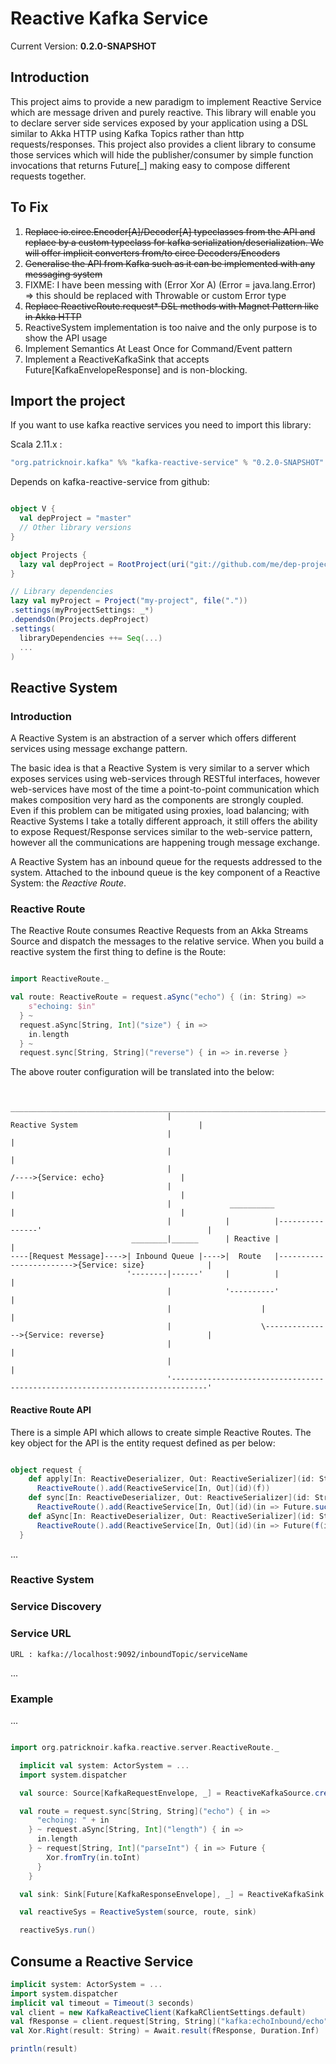 Reactive Kafka Service
======================

Current Version: **0.2.0-SNAPSHOT**

Introduction
------------
This project aims to provide a new paradigm to implement Reactive Service which are message driven and purely reactive.
This library will enable you to declare server side services exposed by your application using a DSL similar to Akka HTTP
using Kafka Topics rather than http requests/responses.
This project also provides a client library to consume those services which will hide the publisher/consumer by simple function
invocations that returns Future[_] making easy to compose different requests together.

To Fix
------

1. ~~Replace io.circe.Encoder[A]/Decoder[A] typeclasses from the API and replace by a custom typeclass for kafka serialization/deserialization. We will offer implicit converters from/to circe Decoders/Encoders~~
2. ~~Generalise the API from Kafka such as it can be implemented with any messaging system~~
3. FIXME: I have been messing with (Error Xor A) (Error = java.lang.Error) => this should be replaced with Throwable or custom Error type
4. ~~Replace ReactiveRoute.request* DSL methods with Magnet Pattern like in Akka HTTP~~
5. ReactiveSystem implementation is too naive and the only purpose is to show the API usage
6. Implement Semantics At Least Once for Command/Event pattern
7. Implement a ReactiveKafkaSink that accepts Future[KafkaEnvelopeResponse] and is non-blocking.

Import the project
------------------
If you want to use kafka reactive services you need to import this library:

Scala 2.11.x :

```scala
"org.patricknoir.kafka" %% "kafka-reactive-service" % "0.2.0-SNAPSHOT"
```

Depends on kafka-reactive-service from github:

```scala

object V {
  val depProject = "master"
  // Other library versions
}

object Projects {
  lazy val depProject = RootProject(uri("git://github.com/me/dep-project.git#%s".format(V.depProject)))
}

// Library dependencies
lazy val myProject = Project("my-project", file("."))
.settings(myProjectSettings: _*)
.dependsOn(Projects.depProject)
.settings(
  libraryDependencies ++= Seq(...)
  ...
)


```

Reactive System
---------------

### Introduction
A Reactive System is an abstraction of a server which offers different services using message exchange pattern.

The basic idea is that a Reactive System is very similar to a server which exposes services using web-services through RESTful
interfaces, however web-services have most of the time a point-to-point communication which makes composition very hard as the
components are strongly coupled. 
Even if this problem can be mitigated using proxies, load balancing; with Reactive Systems I take
a totally different approach, it still offers the ability to expose Request/Response services similar to the web-service pattern,
however all the communications are happening trough message exchange.

A Reactive System has an inbound queue for the requests addressed to the system. Attached to the inbound queue is the key component of a Reactive System:
the *Reactive Route*.

### Reactive Route

The Reactive Route consumes Reactive Requests from an Akka Streams Source and dispatch the messages to the relative service. 
When you build a reactive system the first thing to define is the Route:

```scala

import ReactiveRoute._

val route: ReactiveRoute = request.aSync("echo") { (in: String) => 
    s"echoing: $in" 
  } ~
  request.aSync[String, Int]("size") { in =>
    in.length
  } ~
  request.sync[String, String]("reverse") { in => in.reverse }

```

The above router configuration will be translated into the below:

```

                                    ______________________________________________________________________________
                                   |                                    Reactive System                           |
                                   |                                                                              |
                                   |                                                                              |
                                   |                                        /---->{Service: echo}                 |
                                   |                                        |                                     |
                                   |             __________                 |                                     |
                                   |            |          |----------------'                                     |
                           ________|______      | Reactive |                                                      |
----[Request Message]---->| Inbound Queue |---->|  Route   |------------------------>{Service: size}              |
                          '--------|------'     |          |                                                      |
                                   |            '----------'                                                      |
                                   |                    |                                                         |
                                   |                    \--------------->{Service: reverse}                       |
                                   |                                                                              |
                                   |                                                                              |
                                   '------------------------------------------------------------------------------'                                   
```

#### Reactive Route API
There is a simple API which allows to create simple Reactive Routes. The key object for the API is the entity request defined as per below:

```scala

object request {
    def apply[In: ReactiveDeserializer, Out: ReactiveSerializer](id: String)(f: In => Future[Error Xor Out]): ReactiveRoute =
      ReactiveRoute().add(ReactiveService[In, Out](id)(f))
    def sync[In: ReactiveDeserializer, Out: ReactiveSerializer](id: String)(f: In => (Error Xor Out)): ReactiveRoute =
      ReactiveRoute().add(ReactiveService[In, Out](id)(in => Future.successful(f(in))))
    def aSync[In: ReactiveDeserializer, Out: ReactiveSerializer](id: String)(f: In => (Error Xor Out))(implicit ec: ExecutionContext): ReactiveRoute =
      ReactiveRoute().add(ReactiveService[In, Out](id)(in => Future(f(in))))
  }
```

...

### Reactive System

### Service Discovery

### Service URL

```
URL : kafka://localhost:9092/inboundTopic/serviceName
```

...

### Example

...

```scala

import org.patricknoir.kafka.reactive.server.ReactiveRoute._

  implicit val system: ActorSystem = ...
  import system.dispatcher

  val source: Source[KafkaRequestEnvelope, _] = ReactiveKafkaSource.create("echoInbound", Set("localhost:9092"), "client1", "group1")

  val route = request.sync[String, String]("echo") { in =>
      "echoing: " + in
    } ~ request.aSync[String, Int]("length") { in =>
      in.length
    } ~ request[String, Int]("parseInt") { in => Future {
        Xor.fromTry(in.toInt)
      }
    }

  val sink: Sink[Future[KafkaResponseEnvelope], _] = ReactiveKafkaSink.create(Set("localhost:9092"))

  val reactiveSys = ReactiveSystem(source, route, sink)

  reactiveSys.run()

```

Consume a Reactive Service
--------------------------

```scala
implicit system: ActorSystem = ...
import system.dispatcher
implicit val timeout = Timeout(3 seconds)
val client = new KafkaReactiveClient(KafkaRClientSettings.default)
val fResponse = client.request[String, String]("kafka:echoInbound/echo", "patrick")
val Xor.Right(result: String) = Await.result(fResponse, Duration.Inf)

println(result)
```